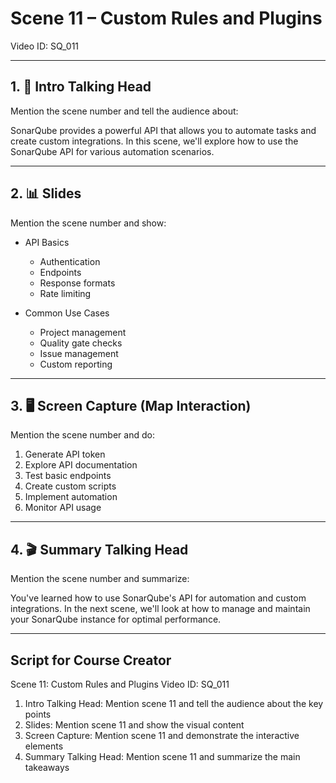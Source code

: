 # Scene 11 – Custom Rules and Plugins
Video ID: SQ_011

---

## 1. 🎥 Intro Talking Head
Mention the scene number and tell the audience about:

SonarQube provides a powerful API that allows you to automate tasks and create custom integrations. In this scene, we'll explore how to use the SonarQube API for various automation scenarios.

---

## 2. 📊 Slides
Mention the scene number and show:

- API Basics
  - Authentication
  - Endpoints
  - Response formats
  - Rate limiting

- Common Use Cases
  - Project management
  - Quality gate checks
  - Issue management
  - Custom reporting

---

## 3. 🖥️ Screen Capture (Map Interaction)
Mention the scene number and do:

1. Generate API token
2. Explore API documentation
3. Test basic endpoints
4. Create custom scripts
5. Implement automation
6. Monitor API usage

---

## 4. 🎬 Summary Talking Head
Mention the scene number and summarize:

You've learned how to use SonarQube's API for automation and custom integrations. In the next scene, we'll look at how to manage and maintain your SonarQube instance for optimal performance.

---

## Script for Course Creator
Scene 11: Custom Rules and Plugins
Video ID: SQ_011

1. Intro Talking Head: Mention scene 11 and tell the audience about the key points
2. Slides: Mention scene 11 and show the visual content
3. Screen Capture: Mention scene 11 and demonstrate the interactive elements
4. Summary Talking Head: Mention scene 11 and summarize the main takeaways
